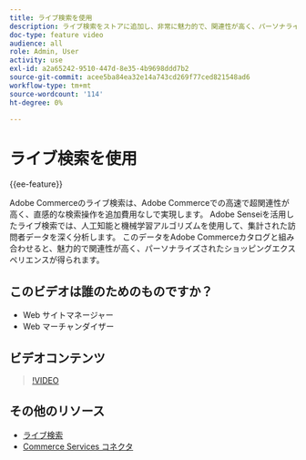 ```yaml
---
title: ライブ検索を使用
description: ライブ検索をストアに追加し、非常に魅力的で、関連性が高く、パーソナライズされたショッピングエクスペリエンスを生み出す方法を説明します。
doc-type: feature video
audience: all
role: Admin, User
activity: use
exl-id: a2a65242-9510-447d-8e35-4b9698ddd7b2
source-git-commit: acee5ba84ea32e14a743cd269f77ced821548ad6
workflow-type: tm+mt
source-wordcount: '114'
ht-degree: 0%

---
```


# ライブ検索を使用

{{ee-feature}}

Adobe Commerceのライブ検索は、Adobe Commerceでの高速で超関連性が高く、直感的な検索操作を追加費用なしで実現します。 Adobe Senseiを活用したライブ検索では、人工知能と機械学習アルゴリズムを使用して、集計された訪問者データを深く分析します。 このデータをAdobe Commerceカタログと組み合わせると、魅力的で関連性が高く、パーソナライズされたショッピングエクスペリエンスが得られます。

## このビデオは誰のためのものですか？

- Web サイトマネージャー
- Web マーチャンダイザー

## ビデオコンテンツ

>[!VIDEO](https://video.tv.adobe.com/v/337365?quality=12&learn=on)

## その他のリソース

- [ライブ検索](https://experienceleague.adobe.com/docs/commerce-merchant-services/live-search/overview.html)
- [Commerce Services コネクタ](https://experienceleague.adobe.com/docs/commerce-merchant-services/user-guides/saas.html)
